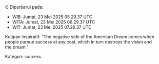 ⏰ Diperbarui pada:
- WIB: Jumat, 23 Mei 2025 05.29.37 UTC
- WITA: Jumat, 23 Mei 2025 06.29.37 UTC
- WIT: Jumat, 23 Mei 2025 07.29.37 UTC

Kutipan Inspiratif:
"The negative side of the American Dream comes when people pursue success at any cost, which in turn destroys the vision and the dream."


Kategori: success

